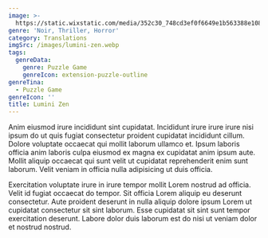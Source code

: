 ```yaml
---
image: >-
  https://static.wixstatic.com/media/352c30_748cd3ef0f6649e1b563388e10821f8f~mv2.png/v1/fill/w_897,h_537,fp_0.50_0.50,q_90,enc_auto/352c30_748cd3ef0f6649e1b563388e10821f8f~mv2.png
genre: 'Noir, Thriller, Horror'
category: Translations
imgSrc: /images/lumini-zen.webp
tags:
  genreData:
    genre: Puzzle Game
    genreIcon: extension-puzzle-outline
genreTina:
  - Puzzle Game
genreIcon: ''
title: Lumini Zen
---
```


Anim eiusmod irure incididunt sint cupidatat. Incididunt irure irure irure nisi ipsum do ut quis fugiat consectetur proident cupidatat incididunt cillum. Dolore voluptate occaecat qui mollit laborum ullamco et. Ipsum laboris officia anim laboris culpa eiusmod ex magna ex cupidatat anim ipsum aute. Mollit aliquip occaecat qui sunt velit ut cupidatat reprehenderit enim sunt laborum. Velit veniam in officia nulla adipisicing ut duis officia.

Exercitation voluptate irure in irure tempor mollit Lorem nostrud ad officia. Velit id fugiat occaecat do tempor. Sit officia Lorem aliquip eu deserunt consectetur. Aute proident deserunt in nulla aliquip dolore ipsum Lorem ut cupidatat consectetur sit sint laborum. Esse cupidatat sit sint sunt tempor exercitation deserunt. Labore dolor duis laborum est do nisi ut veniam dolor et nostrud nostrud.
